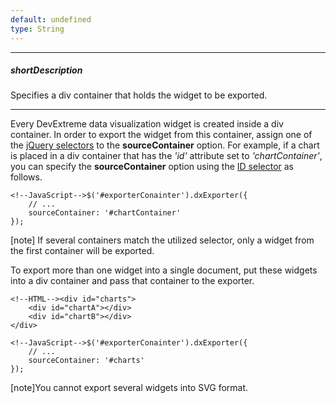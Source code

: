 ```yaml
---
default: undefined
type: String
---
```

---
##### shortDescription
Specifies a div container that holds the widget to be exported.

---
Every DevExtreme data visualization widget is created inside a div container. In order to export the widget from this container, assign one of the [jQuery selectors](https://api.jquery.com/category/selectors) to the **sourceContainer** option. For example, if a chart is placed in a div container that has the *'id'* attribute set to *'chartContainer'*, you can specify the **sourceContainer** option using the [ID selector](https://api.jquery.com/id-selector) as follows.

	<!--JavaScript-->$('#exporterConainter').dxExporter({
		// ...
		sourceContainer: '#chartContainer'
	});

[note] If several containers match the utilized selector, only a widget from the first container will be exported.

To export more than one widget into a single document, put these widgets into a div container and pass that container to the exporter.

	<!--HTML--><div id="charts">
		<div id="chartA"></div>
		<div id="chartB"></div>
	</div>

<!---->

	<!--JavaScript-->$('#exporterConainter').dxExporter({
		// ...
		sourceContainer: '#charts'
	});

[note]You cannot export several widgets into SVG format.